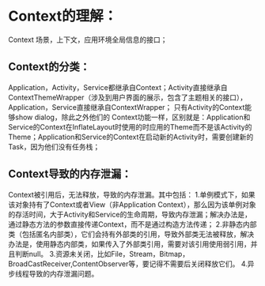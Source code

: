 # Context的理解：
  Context 场景，上下文，应用环境全局信息的接口；
  
 ## Context的分类：
Application，Activity，Service都继承自Context；Activity直接继承自ContextThemeWrapper（涉及到用户界面的展示，包含了主题相关的接口），Application，Service直接继承自ContextWrapper；
只有Activity的Context能够show dialog，除此之外他们的	Context功能一样，区别就是：Application和Service的Context在InflateLayout时使用的时应用的Theme而不是该Activity的Theme；Application和Service的Context在启动新的Activity时，需要创建新的Task，因为他们没有任务栈；
 ## Context导致的内存泄漏：
   Context被引用后，无法释放，导致的内存泄漏。其中包括：
   1.单例模式下，如果该对象持有了Context或者View（非Application Context），那么因为该单例对象的存活时间，大于Activity和Service的生命周期，导致内存泄漏；解决办法是，通过静态方法的参数直接传递Context，而不是通过构造方法传递；
   2.非静态内部类（包括匿名内部类），它们会持有外部类的引用，导致外部类无法被释放，解决办法是，使用静态内部类，如果传入了外部类引用，需要对该引用使用弱引用，并且判断null。
3.资源未关闭，比如File，Stream，Bitmap，BroadCastReceiver,ContentObserver等，要记得不需要后关闭释放它们。
4.异步线程导致的内存泄漏问题。
